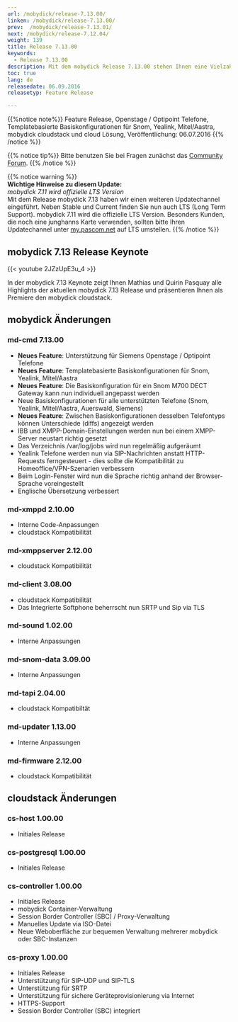 ```yaml
---
url: /mobydick/release-7.13.00/
linken: /mobydick/release-7.13.00/
prev:  /mobydick/release-7.13.01/
next: /mobydick/release-7.12.04/
weight: 139
title: Release 7.13.00
keywords: 
  - Release 7.13.00
description: Mit dem mobydick Release 7.13.00 stehen Ihnen eine Vielzahl an neuen Funtionen zur Verfügung.
toc: true
lang: de
releasedate: 06.09.2016
releasetyp: Feature Release

---
```


{{%notice note%}}
Feature Release, Openstage / Optipoint Telefone, Templatebasierte Basiskonfigurationen für Snom, Yealink, Mitel/Aastra, mobydick cloudstack und cloud Lösung, Veröffentlichung: 06.07.2016
{{% /notice %}}

{{% notice tip%}}
Bitte benutzen Sie bei Fragen zunächst das [Community Forum](http://community.pascom.net/forum.php "Zu unserem Forum").
{{% /notice %}}

{{% notice warning %}}  
**Wichtige Hinweise zu diesem Update:**<br/>
*mobydick 7.11 wird offizielle LTS Version*<br/>
Mit dem Release mobydick 7.13 haben wir einen weiteren Updatechannel eingeführt. Neben Stable und Current finden Sie nun auch LTS (Long Term Support). mobydick 7.11 wird die offizielle LTS Version. Besonders Kunden, die noch eine junghanns Karte verwenden, sollten bitte Ihren Updatechannel unter [my.pascom.net](https://my.pascom.net) auf LTS umstellen. 
{{% /notice %}}



## mobydick 7.13 Release Keynote
{{< youtube 2JZzUpE3u_4 >}}

In der mobydick 7.13 Keynote zeigt Ihnen Mathias und Quirin Pasquay alle Highlights der aktuellen mobydick 7.13 Release und präsentieren Ihnen als Premiere den mobydick cloudstack.


## mobydick Änderungen

### md-cmd 7.13.00

* **Neues Feature**: Unterstützung für Siemens Openstage / Optipoint Telefone
* **Neues Feature**: Templatebasierte Basiskonfigurationen für Snom, Yealink, Mitel/Aastra
* **Neues Feature**: Die Basiskonfiguration für ein Snom M700 DECT Gateway kann nun individuell angepasst werden
* Neue Basiskonfigurationen für alle unterstützten Telefone (Snom, Yealink, Mitel/Aastra, Auerswald, Siemens)
* **Neues Feature**: Zwischen Basiskonfigurationen desselben Telefontyps können  Unterschiede (diffs) angezeigt werden
* IBB und XMPP-Domain-Einstellungen werden nun bei einem XMPP-Server neustart richtig gesetzt
* Das Verzeichnis /var/log/jobs wird nun regelmäßig aufgeräumt
* Yealink Telefone werden nun via SIP-Nachrichten anstatt HTTP-Requests ferngesteuert - dies sollte die Kompatibilität zu Homeoffice/VPN-Szenarien verbessern
* Beim Login-Fenster wird nun die Sprache richtig anhand der Browser-Sprache voreingestellt
* Englische Übersetzung verbessert

### md-xmppd 2.10.00

* Interne Code-Anpassungen
* cloudstack Kompatibilität

### md-xmppserver 2.12.00

* cloudstack Kompatibilität

### md-client 3.08.00

* cloudstack Kompatibilität
* Das Integrierte Softphone beherrscht nun SRTP und Sip via TLS

### md-sound 1.02.00

* Interne Anpassungen

### md-snom-data 3.09.00

* Interne Anpassungen

### md-tapi 2.04.00

* cloudstack Kompatibiltät

### md-updater 1.13.00

* Interne Anpassungen

### md-firmware 2.12.00

* cloudstack Kompatibilität


## cloudstack Änderungen 

### cs-host 1.00.00

* Initiales Release

### cs-postgresql 1.00.00

* Initiales Release

### cs-controller 1.00.00

* Initiales Release
* mobydick Container-Verwaltung
* Session Border Controller (SBC) / Proxy-Verwaltung
* Manuelles Update via ISO-Datei
* Neue Weboberfläche zur bequemen Verwaltung mehrerer mobydick oder SBC-Instanzen

### cs-proxy 1.00.00

* Initiales Release
* Unterstützung für SIP-UDP und SIP-TLS
* Unterstützung für SRTP
* Unterstützung für sichere Geräteprovisionierung via Internet
* HTTPS-Support
* Session Border Controller (SBC) integriert
